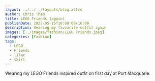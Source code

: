 ```yaml
---
layout: ../../../layouts/blog.astro
author: Chris Tham
title: LEGO Friends (again)
publishDate: 2022-05-15T10:00:00+10:00
description: Wearing my favourite outfit again
images: [../images/fashion/LEGO Friends.jpeg]
categories: [Fashion]
tags:
  - LEGO
  - Friends
  - lilac
  - skirt
---
```


Wearing my LEGO Friends inspired outfit on first day at Port Macquarie.
